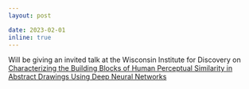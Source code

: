 ```yaml
---
layout: post

date: 2023-02-01 
inline: true
---
```

Will be giving an invited talk at the Wisconsin Institute for Discovery on [Characterizing the Building Blocks of Human Perceptual Similarity in Abstract Drawings Using Deep Neural Networks](https://wid.wisc.edu/event/wid-seminar-series-02012023/)